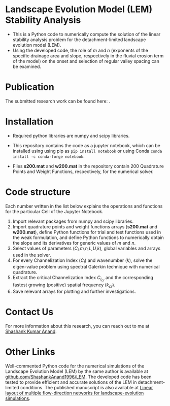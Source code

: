 # Landscape Evolution Model (LEM) Stability Analysis
- This is a Python code to numerically compute the solution of the linear stability analysis problem for the detachment-limited landscape evolution model (LEM).
- Using the developed code, the role of _m_ and _n_ (exponents of the specific drainage area and slope, respectively in the fluvial erosion term of the model) on the onset and selection of regular valley spacing can be examined.

# Publication
The submitted research work can be found here: .
# Installation
- Required python libraries are numpy and scipy libraries. 

- This repository contains the code as a jupyter notebook, which can be installed using using pip as `pip install notebook` or using Conda `conda install -c conda-forge notebook`.

- Files **s200.mat** and **w200.mat** in the repository contain 200 Quadrature Points and Weight Functions, respectively, for the numerical solver.

# Code structure
Each number written in the list below explains the operations and functions for the particular Cell of the Jupyter Notebook.
1. Import relevant packages from  numpy and scipy libraries.
2. Import quadrature points and weight functions arrays (**s200.mat** and **w200.mat**), define Python functions for trial and test functions used in the weak formulation, and define Python functions to numerically obtain the slope and its derivatives for generic values of _m_ and _n_.
3. Select values of parameters (_C<sub>I</sub>,m,n,L,U,k_), global variables and arrays used in the solver.
4. For every Channelization Index (_C<sub>I</sub>_) and wavenumber (_k_), solve the eigen-value problem using spectral Galerkin technique with numerical quadrature.
5. Extract the critical Channelization Index _C<sub>I<sub>cr</sub></sub>_  and the corresponding fastest growing (positive) spatial frequency (_k<sub>cr</sub>_).
6. Save relevant arrays for plotting and further investigations.

# Contact Us
For more information about this research, you can reach out to me at [Shashank Kumar Anand](mailto:skanannd@princeton.edu?subject=[GitHub]%20Landscape%20Evolution%20Model%20(LEM)%20Stability%20Analysis). 

# Other Links
Well-commented Python code for the numerical simulations of the Landscape Evolution Model (LEM) by the same author is available at [github.com/ShashankAnand1996/LEM](https://github.com/ShashankAnand1996/LEM). The developed code has been tested to provide efficient and accurate solutions of the LEM in detachment-limited conditions. The published manuscript is also available at [Linear layout of multiple flow-direction networks for landscape-evolution simulations](https://doi.org/10.1016/j.envsoft.2020.104804).
